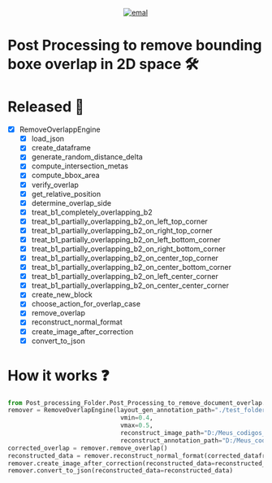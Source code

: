 <p align="center">
<a href="mailto: lhodonou349@gmail.com">
   <img alt="emal" src="https://img.shields.io/badge/contact_me-email-red">
</a>
</p>

# Post Processing to remove bounding boxe overlap in 2D space 🛠️

<!--<p align="center">
  <img width="800"  src="https://github.com/user-attachments/assets/a8e31ae8-aa7a-4813-aee3-e6f7d89fb079">
</p>-->

# Released 🚀

- [x] RemoveOverlappEngine
  - [x] load_json 
  - [x] create_dataframe
  - [x] generate_random_distance_delta
  - [x] compute_intersection_metas
  - [x] compute_bbox_area
  - [x] verify_overlap
  - [x] get_relative_position
  - [x] determine_overlap_side
  - [x] treat_b1_completely_overlapping_b2
  - [x] treat_b1_partially_overlapping_b2_on_left_top_corner
  - [x] treat_b1_partially_overlapping_b2_on_right_top_corner
  - [x] treat_b1_partially_overlapping_b2_on_left_bottom_corner
  - [x] treat_b1_partially_overlapping_b2_on_right_bottom_corner
  - [x] treat_b1_partially_overlapping_b2_on_center_top_corner
  - [x] treat_b1_partially_overlapping_b2_on_center_bottom_corner
  - [x] treat_b1_partially_overlapping_b2_on_left_center_corner
  - [x] treat_b1_partially_overlapping_b2_on_center_center_corner
  - [x] create_new_block
  - [x] choose_action_for_overlap_case
  - [x] remove_overlap
  - [x] reconstruct_normal_format
  - [x] create_image_after_correction
  - [x] convert_to_json

# How it works ❓
```python 
from Post_processing_Folder.Post_Processing_to_remove_document_overlap.remove_overlap_engine import RemoveOverlapEngine 
remover = RemoveOverlapEngine(layout_gen_annotation_path="./test_folder",
                               vmin=0.4,
                               vmax=0.5,
                               reconstruct_image_path="D:/Meus_codigos_de_mestrado/Synthetic_document_pipeline/Post_Processing_Folder/Post_Processing_to_remove_document_overlap",
                               reconstruct_annotation_path="D:/Meus_codigos_de_mestrado/Synthetic_document_pipeline/Post_Processing_Folder/Post_Processing_to_remove_document_overlap")
corrected_overlap = remover.remove_overlap()
reconstructed_data = remover.reconstruct_normal_format(corrected_dataframe=corrected_overlap)
remover.create_image_after_correction(reconstructed_data=reconstructed_data, type_of_format="PNG")
remover.convert_to_json(reconstructed_data=reconstructed_data)